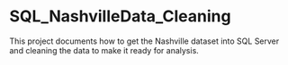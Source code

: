 # SQL_NashvilleData_Cleaning
This project documents how to get the Nashville dataset into SQL Server and cleaning the data to make it ready for analysis.

